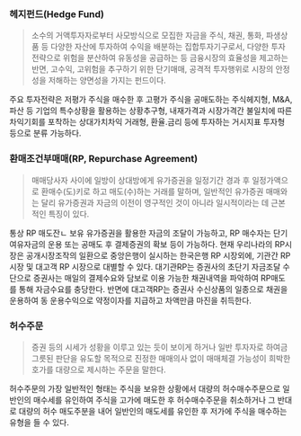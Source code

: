 ### 헤지펀드(Hedge Fund)

> 소수의 거액투자자로부터 사모방식으로 모집한 자금을 주식, 채권, 통화, 파생상품 등 다양한 자산에 투자하여 수익을 배분하는 집합투자기구로서, 다양한 투자전략으로 위험을 분산하여 유동성을 공급하는 등 금융시장의 효율성을 제고하는 반면, 고수익, 고위험을 추구하기 위한 단기매매, 공격적 투자행위로 시장의 안정성을 저해하는 양면성을 가지는 펀드이다.

주요 투자전략은 저평가 주식을 매수한 후 고평가 주식을 공매도하는 주식헤지형, M&A, 파산 등 기업의 특수상황을 활용하는 상황추구형, 내재가격과 시장가격간 불일치에 따른 차익기회를 포착하는 상대가치차익 거래형, 환율.금리 등에 투자하는 거시지표 투자형 등으로 분류 가능하다.





### 환매조건부매매(RP, Repurchase Agreement)

> 매매당사자 사이에 일방이 상대방에게 유가증권을 일정기간 경과 후 일정가액으로 환매수(도)키로 하고 매도(수)하는 거래를 말하며, 일반적인 유가증권 매매와는 달리 유가증권과 자금의 이전이 영구적인 것이 아니라 일시적이라는 데 근본적인 특징이 있다.

통상 RP 매도잔ㄴ 보유 유가증권을 활용한 자금의 조달이 가능하고, RP 매수자는 단기 여유자금의 운용 또는 공매도 후 결제증권의 확보 등이 가능하다. 현재 우리나라의 RP시장은 공개시장조작의 일환으로 중앙은행이 실시하는 한국은행 RP 시장외에, 기관간 RP시장 및 대고객 RP 시장으로 대별할 수 있다. 대기관RP는 증권사의 초단기 자금조달 수단으로 증권사는 매일의 결제수요와 담보로 이용 가능한 채권내역을 파악하여 RP매도를 통해 자금수요를 충당한다. 반면에 대고객RP는 증권사 수신상품의 일종으로 채권을 운용하여 동 운용수익으로 약정이자를 지급하고 차액만큼 마진을 취득한다.



### 허수주문

> 증권 등의 시세가 성황을 이루고 있는 듯이 보이게 하거나 일반 투자자로 하여금 그릇된 판단을 유도할 목적으로 진정한 매매의사 없이 매매체결 가능성이 희박한 호가를 대량으로 제시하는 주문을 말한다. 

허수주문의 가장 일반적인 형태는 주식을 보유한 상황에서 대량의 허수매수주문으로 일반인의 매수세를 유인하여 주식을 고가에 매도한 후 허수매수주문을 취소하거나 그 반대로 대량의 허수 매도주분을 내어 일반인의 매도세를 유인한 후 저가에 주식을 매수하는 유형을 들 수 있다.